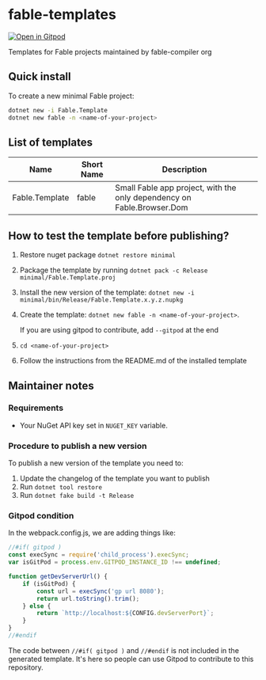 # fable-templates

[![Open in Gitpod](https://gitpod.io/button/open-in-gitpod.svg)](https://gitpod.io/#https://github.com/fable-compiler/fable-templates/)

Templates for Fable projects maintained by fable-compiler org

## Quick install

To create a new minimal Fable project:
```sh
dotnet new -i Fable.Template
dotnet new fable -n <name-of-your-project>
```

## List of templates

| Name  | Short Name | Description  |
|---|---|---|
| Fable.Template | fable |  Small Fable app project, with the only dependency on Fable.Browser.Dom |

## How to test the template before publishing?

1. Restore nuget package `dotnet restore minimal`
2. Package the template by running `dotnet pack -c Release minimal/Fable.Template.proj`
3. Install the new version of the template: `dotnet new -i minimal/bin/Release/Fable.Template.x.y.z.nupkg`
4. Create the template: `dotnet new fable -n <name-of-your-project>`. 
    
    If you are using gitpod to contribute, add `--gitpod` at the end
    
5. `cd <name-of-your-project>`
6. Follow the instructions from the README.md of the installed template

## Maintainer notes

### Requirements

- Your NuGet API key set in `NUGET_KEY` variable.

### Procedure to publish a new version

To publish a new version of the template you need to:

1. Update the changelog of the template you want to publish
2. Run `dotnet tool restore`
3. Run `dotnet fake build -t Release`

### Gitpod condition

In the webpack.config.js, we are adding things like:

```js
//#if( gitpod )
const execSync = require('child_process').execSync;
var isGitPod = process.env.GITPOD_INSTANCE_ID !== undefined;

function getDevServerUrl() {
    if (isGitPod) {
        const url = execSync('gp url 8080');
        return url.toString().trim();
    } else {
        return `http://localhost:${CONFIG.devServerPort}`;
    }
}
//#endif
```

The code between `//#if( gitpod )` and `//#endif` is not included in the generated template. It's here so people can use Gitpod to contribute to this repository.
